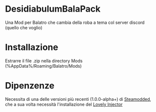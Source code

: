 # DesidiabulumBalaPack
 Una Mod per Balatro che cambia della roba a tema col server discord (quello che voglio)

# Installazione
 Estrarre il file .zip nella directory Mods (%AppData%/Roaming/Balatro/Mods)

# Dipenzenze
 Necessita di una delle versioni più recenti (1.0.0-alpha+) di [Steamodded](https://github.com/Steamopollys/Steamodded), che a sua volta necessità l'installazione del [Lovely Injector](https://github.com/ethangreen-dev/lovely-injector)
